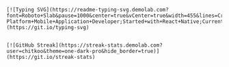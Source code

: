 
    [![Typing SVG](https://readme-typing-svg.demolab.com?font=Roboto+Slab&pause=1000&center=true&vCenter=true&width=455&lines=Cross-Platform+Mobile+Application+Developer;Started+with+React+Native;Currently+I'm+focused+in+developing+with+Flutter;Chill+_+Code+_+Coffee)](https://git.io/typing-svg)
  

    [![GitHub Streak](https://streak-stats.demolab.com?user=chitkoo&theme=one-dark-pro&hide_border=true)](https://git.io/streak-stats)

